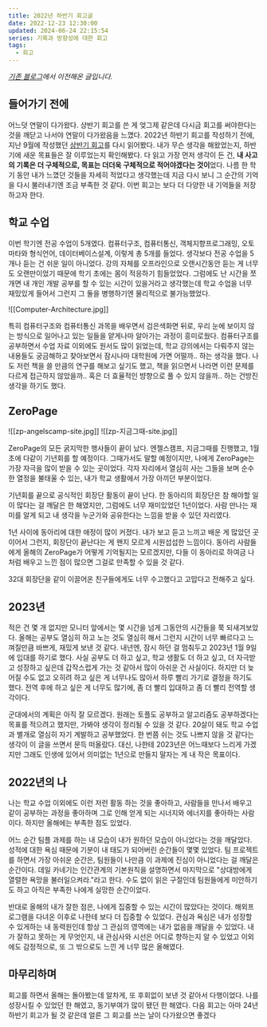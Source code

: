 ```yaml
---
title: 2022년 하반기 회고글
date: 2022-12-23 12:30:00
updated: 2024-06-24 22:15:54
series: 기록과 방향성에 대한 회고
tags:
  - 회고
---
```


*[기존 블로그](https://choiminjun.netlify.app/blog/retrospect-2022-2)에서 이전해온 글입니다.*

## 들어가기 전에
어느덧 연말이 다가왔다. 상반기 회고를 쓴 게 엊그제 같은데 다시금 회고를 써야한다는 것을 깨닫고 나서야 연말이 다가왔음을 느꼈다.
2022년 하반기 회고를 작성하기 전에, 지난 9월에 작성했던 [상반기 회고](https://minjun.blog/retrospect-2022-1)를 다시 읽어봤다. 내가 무슨 생각을 해왔었는지, 하반기에 새운 목표들은 잘 이루었는지 확인해봤다. 다 읽고 가장 먼저 생각이 든 건, **내 사고의 기록은 더 구체적으로, 목표는 더더욱 구체적으로 적어야겠다는 것이**었다. 나름 한 학기 동안 내가 느꼈던 것들을 자세히 적었다고 생각했는데 지금 다시 보니 그 순간의 기억을 다시 불러내기엔 조금 부족한 것 같다. 이번 회고는 보다 더 다양한 내 기억들을 저장하고자 한다.

## 학교 수업
이번 학기엔 전공 수업이 5개였다. 컴퓨터구조, 컴퓨터통신, 객체지향프로그래밍, 오토마타와 형식언어, 데이터베이스설계, 이렇게 총 5개를 들었다. 생각보다 전공 수업을 5개나 듣는 건 쉬운 일이 아니었다. 강의 자체를 오프라인으로 오랜시간동안 듣는 게 너무도 오랜만이었기 때문에 학기 초에는 몸이 적응하기 힘들었었다. 그럼에도 난 시간을 쪼개면 내 개인 개발 공부를 할 수 있는 시간이 있을거라고 생각했는데 학교 수업을 너무 재밌있게 들어서 그런지 그 둘을 병행하기엔 물리적으로 불가능했었다. 

![[Computer-Architecture.jpg]]


특히 컴퓨터구조와 컴퓨터통신 과목을 배우면서 검은색화면 뒤로, 우리 눈에 보이지 않는 방식으로 일어나고 있는 일들을 얕게나마 알아가는 과정이 흥미로웠다. 컴퓨터구조를 공부하면서 수업 자료 이외에도 원서도 많이 읽었는데, 학교 강의에서는 다뤄주지 않는 내용들도 궁금해하고 찾아보면서 잠시나마 대학원에 가면 어떨까.. 하는 생각을 했다. 나도 저런 책을 쓸 만큼의 연구를 해보고 싶기도 했고, 책을 읽으면서 나라면 이런 문제를 다르게 접근하지 않았을까.. 혹은 더 효율적인 뱡향으로 풀 수 있지 않을까.. 하는 건방진 생각을 하기도 했다.

## ZeroPage

![[zp-angelscamp-site.jpg]]
![[zp-지금그때-site.jpg]]


ZeroPage의 모든 굵지막한 행사들이 끝이 났다. 엔젤스캠프, 지금그때를 진행했고, 1월 초에 다같이 기년회를 할 예정이다. 그때가서도 말할 예정이지만, 나에게 ZeroPage는 가장 자극을 많이 받을 수 있는 곳이었다. 각자 자리에서 열심히 사는 그들을 보며 순수한 열정을 불태울 수 있는, 내가 학교 생활에서 가장 아끼던 부분이었다. 

기년회를 끝으로 공식적인 회장단 활동이 끝이 난다. 한 동아리의 회장단은 참 해야할 일이 많다는 걸 깨달은 한 해였지만, 그럼에도 너무 재미있었던 1년이었다. 사람 만나는 재미를 알게 되고 내 생각을 누군가와 공유한다는 느낌을 받을 수 있던 자리였다. 

1년 사이에 동아리에 대한 애정이 많이 커졌다. 내가 보고 듣고 느끼고 배운 게 많았던 곳이어서 그런지, 회장단이 끝난다는 게 왠지 모르게 시원섭섭한 느낌이다. 동아리 사람들에게 올해의 ZeroPage가 어떻게 기억될지는 모르겠지만, 다들 이 동아리로 하여금 나처럼 배우고 느낀 점이 많으면 그걸로 만족할 수 있을 것 같다.

32대 회장단을 같이 이끌어온 친구들에게도 너무 수고했다고 고맙다고 전해주고 싶다.

## 2023년
적은 건 몇 개 없지만 모니터 앞에서는 몇 시간을 넘게 그동안의 시간들을 쭉 되새겨보았다. 올해는 공부도 열심히 하고 노는 것도 열심히 해서 그런지 시간이 너무 빠르다고 느껴질만큼 바쁘게, 재밌게 보낸 것 같다. 내년엔, 잠시 하던 걸 멈춰두고 2023년 1월 9일에 입대를 하기로 했다. 사실 공부도 더 하고 싶고, 학교 생활도 더 하고 싶고, 더 자극받고 성장하고 싶은데 갑작스럽게 가는 것 같아서 많이 아쉬운 건 사실이다. 하지만 더 늦어질 수도 없고 오히려 하고 싶은 게 너무나도 많아서 하루 빨리 가기로 결정을 하기도 했다. 전역 후에 하고 싶은 게 너무도 많기에, 좀 더 빨리 입대하고 좀 더 빨리 전역할 생각이다. 

군대에서의 계획은 아직 잘 모르겠다. 원래는 토플도 공부하고 알고리즘도 공부하겠다는 목표를 적으려고 했지만, 가봐야 생각이 정리될 수 있을 것 같다. 20살이 돼도 학교 수업과 별개로 열심히 자기 계발하고 공부했었다. 한 번쯤 쉬는 것도 나쁘지 않을 것 같다는 생각이 이 글을 쓰면서 문득 떠올랐다. 대신, 나한테 2023년은 어느때보다 느리게 가겠지만 그래도 인생에 있어서 의미없는 1년으로 만들지 말자는 게 내 작은 목표이다.

## 2022년의 나
나는 학교 수업 이외에도 이런 저런 활동 하는 것을 좋아하고, 사람들을 만나서 배우고 같이 공부하는 과정을 좋아하며 그로 인해 얻게 되는 시너지와 에너지를 좋아하는 사람이다. 하지만 올해에는 부족한 점도 있었다. 

어느 순간 팀플 과제를 하는 내 모습이 내가 원하던 모습이 아니었다는 것을 깨달았다. 성적에 대한 욕심 때문에 기분이 내 태도가 되어버린 순간들이 몇몇 있었다. 팀 프로젝트를 하면서 가장 아쉬운 순간은, 팀원들이 나만큼 이 과제에 진심이 아니었다는 걸 깨달은 순간이다. 데일 카네기는 인간관계의 기본원칙을 설명하면서 마지막으로 "상대방에게 열렬한 욕망을 불러일으켜라."라고 한다. 수도 없이 읽은 구절인데 팀원들에게 미안하기도 하고 아직은 부족한 나에게 실망한 순간이었다. 

반대로 올해의 내가 잘한 점은, 나에게 집중할 수 있는 시간이 많았다는 것이다. 해외프로그램을 다녀온 이후로 나한테 보다 더 집중할 수 있었다. 관심과 욕심은 내가 성장할 수 있게하는 내 동력원인데 항상 그 관심의 영역에는 내가 없음을 깨달을 수 있었다. 내가 잘하고 못하는 게 무엇인지, 내 관심사와 시선은 어디로 향하는지 알 수 있었고 이외에도 감정적으로, 또 그 밖으로도 느낀 게 너무 많은 올해였다. 

## 마무리하며
회고를 하면서 올해는 돌아봤는데 알차게, 또 후회없이 보낸 것 같아서 다행이었다. 나를 성장시킬 수 있었던 한 해였고, 동기부여가 많이 됐던 한 해였다. 다음 회고는 아마 24년 하반기 회고가 될 것 같은데 얼른 그 회고를 쓰는 날이 다가왔으면 좋겠다